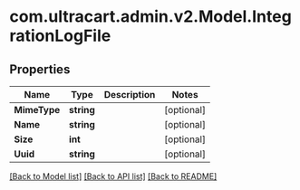 
# com.ultracart.admin.v2.Model.IntegrationLogFile

## Properties

Name | Type | Description | Notes
------------ | ------------- | ------------- | -------------
**MimeType** | **string** |  | [optional] 
**Name** | **string** |  | [optional] 
**Size** | **int** |  | [optional] 
**Uuid** | **string** |  | [optional] 

[[Back to Model list]](../README.md#documentation-for-models)
[[Back to API list]](../README.md#documentation-for-api-endpoints)
[[Back to README]](../README.md)

